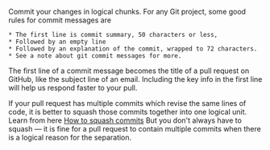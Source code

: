 Commit your changes in logical chunks. For any Git project, some good rules for commit messages are

    * The first line is commit summary, 50 characters or less,
    * Followed by an empty line
    * Followed by an explanation of the commit, wrapped to 72 characters.
    * See a note about git commit messages for more.

The first line of a commit message becomes the title of a pull request on GitHub, like the subject line of an email. Including the key info in the first line will help us respond faster to your pull.

If your pull request has multiple commits which revise the same lines of code, it is better to squash those commits together into one logical unit. Learn from here [How to squash commits](https://github.com/wprig/wprig/wiki/How-to-squash-commit)
But you don't always have to squash — it is fine for a pull request to contain multiple commits when there is a logical reason for the separation.